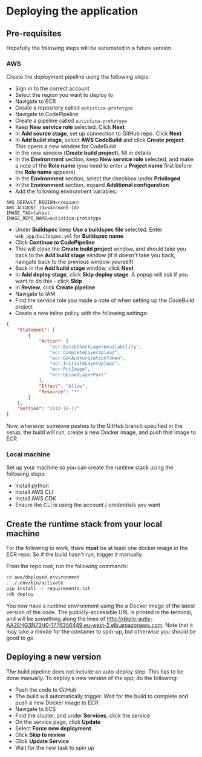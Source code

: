 # Deploying the application

## Pre-requisites

Hopefully the following steps will be automated in a future version.

### AWS

Create the deployment pipeline using the following steps:

- Sign in to the correct account
- Select the region you want to deploy to
- Navigate to ECR
- Create a repository called `autistica-prototype`
- Navigate to CodePipeline
- Create a pipeline called `autistica-prototype`
- Keep **New service role** selected. Click **Next**
- In **Add source stage**, set up connection to GitHub repo. Click **Next**
- In **Add build stage**, select **AWS CodeBuild** and click **Create project**. This opens a new window for CodeBuild
- In the new window (**Create build project**), fill in details
- In the **Environment** section, keep **New service role** selected, and make a note of the **Role name**
(you need to enter a **Project name** first before the **Role name** appears)
- In the **Environment** section, select the checkbox under **Privileged**
- In the **Environment** section, expand **Additional configuration**
- Add the following environment variables:

```
AWS_DEFAULT_REGION=<region>
AWS_ACCOUNT_ID=<account-id>
IMAGE_TAG=latest
IMAGE_REPO_NAME=autistica-prototype
```

- Under **Buildspec** keep **Use a buildspec file** selected. Enter `web_app/buildspec.yml` for **Buildspec name**
- Click **Continue to CodePipeline**
- This will close the **Create build project** window, and should take you back to the **Add build stage** window
(if it doesn't take you back, navigate back to the previous window yourself)
- Back in the **Add build stage** window, click **Next** 
- In **Add deploy stage**, click **Skip deploy stage**. A popup will ask if you want to do this - click **Skip**
- In **Review**, click **Create pipeline**
- Navigate to IAM
- Find the service role you made a note of when setting up the CodeBuild project
- Create a new inline policy with the following settings:

```json
{
    "Statement": [
        {
            "Action": [
                "ecr:BatchCheckLayerAvailability",
                "ecr:CompleteLayerUpload",
                "ecr:GetAuthorizationToken",
                "ecr:InitiateLayerUpload",
                "ecr:PutImage",
                "ecr:UploadLayerPart"
            ],
            "Effect": "Allow",
            "Resource": "*"
        }
    ],
    "Version": "2012-10-17"
}
```

Now, whenever someone pushes to the GitHub branch specified in the setup, the build will run, create a new Docker
image, and push that image to ECR.

### Local machine

Set up your machine so you can create the runtime stack using the following steps:

- Install python
- Install AWS CLI
- Install AWS CDK
- Ensure the CLI is using the account / credentials you want


## Create the runtime stack from your local machine

For the following to work, there **must** be at least one docker image in the ECR repo. So if the build hasn't run,
trigger it manually.

From the repo root, run the following commands:

```bash
cd aws/deployed_environment
. ./.env/bin/activate
pip install -r requirements.txt
cdk deploy
```

You now have a runtime environment using the a Docker image of the latest version of the code. The publicly-accessible
URL is printed in the terminal, and will be something along the lines of
http://deplo-autis-AA2EHG3N73H0-1776356449.eu-west-2.elb.amazonaws.com. Note that it may take a minute for the 
container to spin-up, but otherwise you should be good to go.


## Deploying a new version

The build pipeline does not include an auto-deploy step. This has to be done manually. To deploy a new version
of the app, do the following:

- Push the code to GitHub
- The build will automatically trigger. Wait for the build to complete and push a new Docker image to ECR
- Navigate to ECS
- Find the cluster, and under **Services**, click the service
- On the service page, click **Update**
- Select **Force new deployment**
- Click **Skip to review**
- Click **Update Service**
- Wait for the new task to spin up
